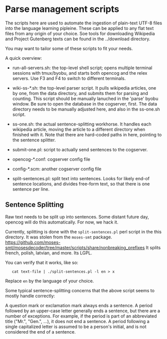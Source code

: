 
Parse management scripts
========================

The scripts here are used to automate the ingestion of plain-text
UTF-8 files into the language learning pipleine.  These can be applied
to any flat text files from any origin of your choice.  Soe tools
for downloading Wikipedia and Project Gutenberg texts can be found
in the ../download directory.

You may want to tailor some of these scripts to fit your needs.

A quick overview:

* run-all-servers.sh: the top-level shell script; opens multiple
  terminal sessions with tmux/byobu, and starts both opencog and
  the relex servers. Use F3 and F4 to switch to different terminals.

* wiki-ss-*.sh: the top-level parser script. It pulls wikipedia
  articles, one by one, from the data directory, and submits them
  for parsing and counting.  This script should be manually lanuched
  in the 'parse' byobu window.  Be sure to open the database in the
  cogserver, first. The data directory needs to be manually adjusted
  here, and also in the ss-one.sh script.

* ss-one.sh: the actual sentence-splitting workhorse. It handles
  each wikipedia article, moving the article to a different directory
  when finished with it.  Note that there are hard-coded paths in
  here, pointing to the sentence splitter.

* submit-one.pl: script to actually send sentences to the cogserver.

* opencog-*.conf: cogserver config file

* config-*.scm: another cogserver config file

* split-sentences.pl: split text into sentences. Looks for likely end-of
  sentence locations, and divides free-form text, so that there is one
  sentence per line.


Sentence Splitting
------------------
Raw text needs to be split up into sentences.  Some distant future day,
opencog will do this automatically. For now, we hack it.

Currently, splitting is done with the `split-sentences.pl` perl script
in the this directory.  It was stolen from the `moses-smt` package.
https://github.com/moses-smt/mosesdecoder/tree/master/scripts/share/nonbreaking_prefixes
It splits french, polish, latvian, and more.  Its LGPL.

You can verify that it works, like so:
```
   cat text-file | ./split-sentences.pl -l en > x
```
Replace `en` by the language of your choice.

Some typical sentence-splitting concerns that the above script seems
to mostly handle correctly:

A question mark or exclamation mark always ends a sentence.  A period
followed by an upper-case letter generally ends a sentence, but there
are a number of exceptions.  For example, if the period is part of an
abbreviated title ("Mr.", "Gen.", ...), it does not end a sentence.
A period following a single capitalized letter is assumed to be a
person's initial, and is not considered the end of a sentence.
